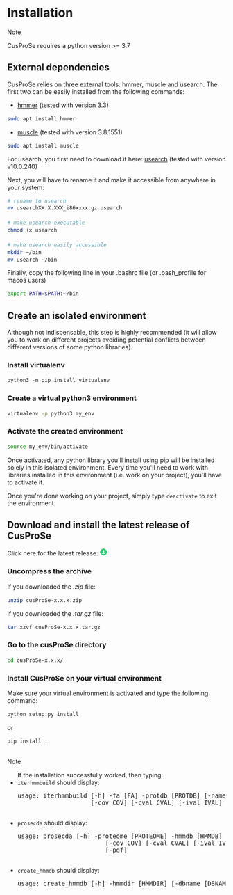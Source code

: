 # Installation

<div class="admonition note">
    <p class="first admonition-title">
        Note
    </p>
    <p class="last">
        CusProSe requires a python version >= 3.7
    </p>
</div>

## External dependencies
CusProSe relies on three external tools: hmmer, muscle and usearch.
The first two can be easily installed from the following commands:

* [hmmer](http://hmmer.org/download.html) (tested with version 3.3)
``` bash
sudo apt install hmmer
```
* [muscle](https://www.drive5.com/muscle/downloads.htm) (tested with version 3.8.1551)
``` bash
sudo apt install muscle
```

For usearch, you first need to download it here:
[usearch](https://www.drive5.com/usearch/download.html) (tested with version v10.0.240)

Next, you will have to rename it and make it accessible from anywhere in your system:
``` bash
# rename to usearch
mv usearchXX.X.XXX_i86xxxx.gz usearch

# make usearch executable
chmod +x usearch

# make usearch easily accessible
mkdir ~/bin
mv usearch ~/bin
```

Finally, copy the following line in your .bashrc file (or .bash_profile for macos users)
``` bash
export PATH=$PATH:~/bin 
```

## Create an isolated environment
Although not indispensable, this step is highly recommended (it will allow you to work on different projects avoiding potential conflicts between different versions of some python libraries).
 
### Install virtualenv
``` python
python3 -m pip install virtualenv
```

### Create a virtual python3 environment
```bash
virtualenv -p python3 my_env
```

### Activate the created environment
```bash
source my_env/bin/activate
```

Once activated, any python library you'll install using pip will be installed solely in this isolated environment.
Every time you'll need to work with libraries installed in this environment (i.e. work on your project), you'll have
to activate it. 

Once you're done working on your project, simply type `deactivate` to exit the environment.

## Download and install the latest release of CusProSe
Click here for the latest release: 
[ ![](./icons/download-flat/16x16.png "Click to download the latest release")](https://github.com/nchenche/cusProSe/releases/latest/)

### Uncompress the archive
If you downloaded the *.zip* file:
```bash
unzip cusProSe-x.x.x.zip
```

If you downloaded the *.tar.gz* file:
```bash
tar xzvf cusProSe-x.x.x.tar.gz
```

### Go to the cusProSe directory
 
```bash
cd cusProSe-x.x.x/
```

### Install CusProSe on your virtual environment
Make sure your virtual environment is activated and type the following command: 

```python
python setup.py install
```

or 
```python
pip install .
```

<div class="admonition tip" style="margin-top: 30px;">
    <p class="first admonition-title">
        Note
    </p>  
    <ul>
    If the installation successfully worked, then typing:
  <li>
  <code>iterhmmbuild</code> should display:
    <pre class="parameters">usage: iterhmmbuild [-h] -fa [FA] -protdb [PROTDB] [-name [NAME]] [-out [OUT]] [-id ID]
                    [-cov COV] [-cval CVAL] [-ival IVAL] [-acc ACC]
    </pre>
  </li>

  <li>
    <code>prosecda</code> should display:
    <pre class="parameters">usage: prosecda [-h] -proteome [PROTEOME] -hmmdb [HMMDB] -rules [RULES] [-out [OUT]] 
                        [-cov COV] [-cval CVAL] [-ival IVAL] [-score SCORE] [-acc ACC]
                        [-pdf]
    </pre>
  </li>

  <li>
    <code>create_hmmdb</code> should display:
    <pre class="parameters">usage: create_hmmdb [-h] -hmmdir [HMMDIR] [-dbname [DBNAME]] [-outdir [OUTDIR]]
    </pre>
  </li>
</ul>

</div>
